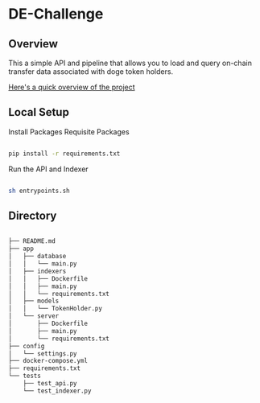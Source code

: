 # DE-Challenge

## Overview

This a simple API and pipeline that allows you to load and query on-chain transfer data associated with doge token holders.

[Here's a quick overview of the project](https://www.notion.so/Tessera-Test-bc360c1fdaae49c78dfa80687f4f1217?pvs=4_)

## Local Setup

Install Packages Requisite Packages

```bash

pip install -r requirements.txt

```

Run the API and Indexer

```bash

sh entrypoints.sh

```

## Directory

```bash

├── README.md
├── app
│   ├── database
│   │   └── main.py
│   ├── indexers
│   │   ├── Dockerfile
│   │   ├── main.py
│   │   └── requirements.txt
│   ├── models
│   │   └── TokenHolder.py
│   └── server
│       ├── Dockerfile
│       ├── main.py
│       └── requirements.txt
├── config
│   └── settings.py
├── docker-compose.yml
├── requirements.txt
└── tests
    ├── test_api.py
    └── test_indexer.py



```
